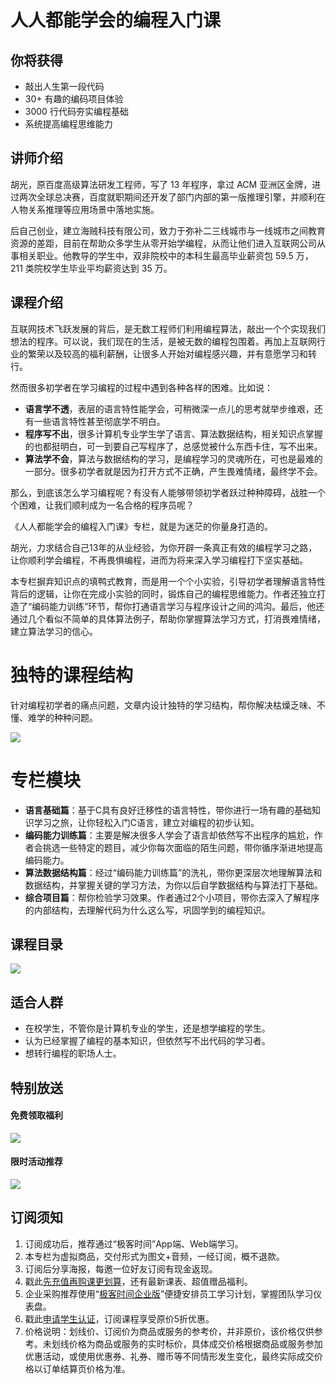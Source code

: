 # 人人都能学会的编程入门课

## 你将获得

*   敲出人生第一段代码
*   30+ 有趣的编码项目体验
*   3000 行代码夯实编程基础
*   系统提高编程思维能力

  

## 讲师介绍

胡光，原百度高级算法研发工程师，写了 13 年程序，拿过 ACM 亚洲区金牌，进过两次全球总决赛，百度就职期间还开发了部门内部的第一版推理引擎，并顺利在人物关系推理等应用场景中落地实施。

后自己创业，建立海贼科技有限公司，致力于弥补二三线城市与一线城市之间教育资源的差距，目前在帮助众多学生从零开始学编程，从而让他们进入互联网公司从事相关职业。他教导的学生中，双非院校中的本科生最高毕业薪资包 59.5 万，211 类院校学生毕业平均薪资达到 35 万。

  

## 课程介绍

互联网技术飞跃发展的背后，是无数工程师们利用编程算法，敲出一个个实现我们想法的程序。可以说，我们现在的生活，是被无数的编程包围着。再加上互联网行业的繁荣以及较高的福利薪酬，让很多人开始对编程感兴趣，并有意愿学习和转行。

然而很多初学者在学习编程的过程中遇到各种各样的困难。比如说：

*   **语言学不透**，表层的语言特性能学会，可稍微深一点儿的思考就举步维艰，还有一些语言特性甚至彻底学不明白。
*   **程序写不出**，很多计算机专业学生学了语言、算法数据结构，相关知识点掌握的也都挺明白，可一到要自己写程序了，总感觉被什么东西卡住，写不出来。
*   **算法学不会**，算法与数据结构的学习，是编程学习的灵魂所在，可也是最难的一部分。很多初学者就是因为打开方式不正确，产生畏难情绪，最终学不会。

那么，到底该怎么学习编程呢？有没有人能够带领初学者跃过种种障碍，战胜一个个困难，让我们顺利成为一名合格的程序员呢？

《人人都能学会的编程入门课》专栏，就是为迷茫的你量身打造的。

胡光，力求结合自己13年的从业经验，为你开辟一条真正有效的编程学习之路，让你顺利学会编程，不再畏惧编程，进而为将来深入学习编程打下坚实基础。

本专栏摒弃知识点的填鸭式教育，而是用一个个小实验，引导初学者理解语言特性背后的逻辑，让你在完成小实验的同时，锻炼自己的编程思维能力。作者还独立打造了“编码能力训练”环节，帮你打通语言学习与程序设计之间的鸿沟。最后，他还通过几个看似不简单的具体算法例子，帮助你掌握算法学习方式，打消畏难情绪，建立算法学习的信心。

# 独特的课程结构

针对编程初学者的痛点问题，文章内设计独特的学习结构，帮你解决枯燥乏味、不懂、难学的种种问题。

![](https://static001.geekbang.org/resource/image/1b/58/1b9ebbe1ab70fba130d8732c6a636558.jpg)

# 专栏模块

*   **语言基础篇**：基于C具有良好迁移性的语言特性，带你进行一场有趣的基础知识学习之旅，让你轻松入门C语言，建立对编程的初步认知。
*   **编码能力训练篇**：主要是解决很多人学会了语言却依然写不出程序的尴尬，作者会挑选一些特定的题目，减少你每次面临的陌生问题，带你循序渐进地提高编码能力。
*   **算法数据结构篇**：经过“编码能力训练篇”的洗礼，带你更深层次地理解算法和数据结构，并掌握关键的学习方法，为你以后自学数据结构与算法打下基础。
*   **综合项目篇**：帮你检验学习效果。作者通过2个小项目，带你去深入了解程序的内部结构，去理解代码为什么这么写，巩固学到的编程知识。

  

## 课程目录

![](https://static001.geekbang.org/resource/image/ff/57/ffa3159d917e225cc96fe85098bdae57.jpg)

  

## 适合人群

*   在校学生，不管你是计算机专业的学生，还是想学编程的学生。
*   认为已经掌握了编程的基本知识，但依然写不出代码的学习者。
*   想转行编程的职场人士。

  

## 特别放送

#### 免费领取福利

[![](https://static001.geekbang.org/resource/image/69/dc/69c52d08278a2164dc5b061ba342a5dc.jpg?wh=960x301)](https://time.geekbang.org/article/427012)

  

#### 限时活动推荐

[![](https://static001.geekbang.org/resource/image/67/a0/6720f5d50b4b38abbf867facdef728a0.png?wh=1035x360)](https://shop18793264.m.youzan.com/wscgoods/detail/2fmoej9krasag5p?dc_ps=2913145716543073286.200001)

  

## 订阅须知

1.  订阅成功后，推荐通过“极客时间”App端、Web端学习。
2.  本专栏为虚拟商品，交付形式为图文+音频，一经订阅，概不退款。
3.  订阅后分享海报，每邀一位好友订阅有现金返现。
4.  戳此[先充值再购课更划算](https://shop18793264.m.youzan.com/wscgoods/detail/2fmoej9krasag5p?scan=1&activity=none&from=kdt&qr=directgoods_1541158976&shopAutoEnter=1)，还有最新课表、超值赠品福利。
5.  企业采购推荐使用“[极客时间企业版](https://b.geekbang.org/?utm_source=geektime&utm_medium=columnintro&utm_campaign=newregister&gk_source=2021020901_gkcolumnintro_newregister)”便捷安排员工学习计划，掌握团队学习仪表盘。
6.  戳此[申请学生认证](https://promo.geekbang.org/activity/student-certificate?utm_source=geektime&utm_medium=caidanlan1)，订阅课程享受原价5折优惠。
7.  价格说明：划线价、订阅价为商品或服务的参考价，并非原价，该价格仅供参考。未划线价格为商品或服务的实时标价，具体成交价格根据商品或服务参加优惠活动，或使用优惠券、礼券、赠币等不同情形发生变化，最终实际成交价格以订单结算页价格为准。

